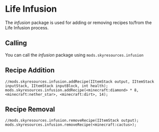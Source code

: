 # Life Infusion

The *infusion* package is used for adding or removing recipes to/from the Life Infusion process.

## Calling

You can call the *infusion* package using `mods.skyresources.infusion`

## Recipe Addition

    //mods.skyresources.infusion.addRecipe(IItemStack output, IItemStack inputStack, IItemStack inputBlock, int health);
    mods.skyresources.infusion.addRecipe(<minecraft:diamond> * 8, <minecraft:nether_star>, <minecraft:dirt>, 14);
    

## Recipe Removal

    //mods.skyresources.infusion.removeRecipe(IItemStack output);
    mods.skyresources.infusion.removeRecipe(<minecraft:cactus>);